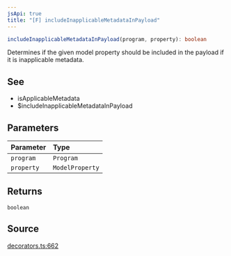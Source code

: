 ```yaml
---
jsApi: true
title: "[F] includeInapplicableMetadataInPayload"
---
```


```ts
includeInapplicableMetadataInPayload(program, property): boolean
```

Determines if the given model property should be included in the payload if it is
inapplicable metadata.

## See

- isApplicableMetadata
- $includeInapplicableMetadataInPayload

## Parameters

| Parameter  | Type            |
| :--------- | :-------------- |
| `program`  | `Program`       |
| `property` | `ModelProperty` |

## Returns

`boolean`

## Source

[decorators.ts:662](https://github.com/markcowl/cadl/blob/1a6d2b70/packages/http/src/decorators.ts#L662)
